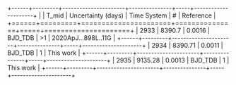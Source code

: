 +------+---------+----------------------+---------------+-----+---------------------+
|      |   T_mid |   Uncertainty (days) | Time System   | #   | Reference           |
+======+=========+======================+===============+=====+=====================+
| 2933 | 8390.7  |               0.0016 | BJD_TDB       | >1  | 2020ApJ...898L..11G |
+------+---------+----------------------+---------------+-----+---------------------+
| 2934 | 8390.71 |               0.0011 | BJD_TDB       | 1   | This work           |
+------+---------+----------------------+---------------+-----+---------------------+
| 2935 | 9135.28 |               0.0013 | BJD_TDB       | 1   | This work           |
+------+---------+----------------------+---------------+-----+---------------------+